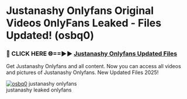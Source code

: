 # Justanashy Onlyfans Original Videos 0nlyFans Leaked - Files Updated! (osbq0)

<h3>🔴 CLICK HERE 🌐==►► <a href="https://tinyurl.com/2wckxsce" rel="nofollow">Justanashy Onlyfans Updated Files</a></h3>

Get Justanashy Onlyfans and all content. Now you can access all videos and pictures of Justanashy Onlyfans. New Updated Files 2025!

[![osbq0](https://i.imgur.com/AFduVYN.gif)](https://tinyurl.com/2wckxsce)
justanashy onlyfans<br>
justanashy leaked onlyfans